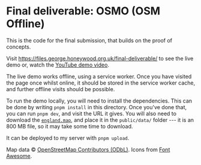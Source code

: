 # Final deliverable: OSMO (OSM Offline)

This is the code for the final submission, that builds on the proof of concepts.

Visit https://files.george.honeywood.org.uk/final-deliverable/ to see the live demo or, watch the [YouTube demo video](https://youtu.be/2XLOaLw82c8). 

The live demo works offline, using a service worker. Once you have visited the page once whilst online, it should be stored in the service worker cache, and further offline visits should be possible.

To run the demo locally, you will need to install the dependencies. This can be done by writing `pnpm install` in this directory. Once you've done that, you can run `pnpm dev`, and visit the URL it gives. You will also need to download the [`england.map`](https://files.george.honeywood.org.uk/final-deliverable/data/england.map), and place it in the `public/data/` folder --- it is an 800 MB file, so it may take some time to download. 

It can be deployed to my server with `pnpm upload`.

Map data © [OpenStreetMap Contributors (ODbL)](https://www.openstreetmap.org/copyright). Icons from [Font Awesome](https://fontawesome.com/).
